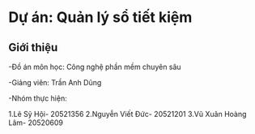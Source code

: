 # Dự án: Quản lý sổ tiết kiệm

## Giới thiệu

-Đồ án môn học: Công nghệ phần mềm chuyên sâu

-Giảng viên: Trần Anh Dũng

-Nhóm thực hiện:

  1.Lê Sỹ Hội- 20521356
  2.Nguyễn Viết Đức- 20521201
  3.Vũ Xuân Hoàng Lâm- 20520609
  
